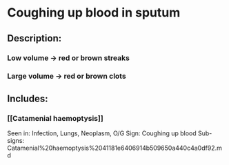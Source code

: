 # Coughing up blood in sputum
## Description:
### Low volume -> red or brown streaks
### Large volume -> red or brown clots 
## Includes:
### [[Catamenial haemoptysis]]


Seen in: Infection, Lungs, Neoplasm, O/G
Sign: Coughing up blood
Sub-signs: Catamenial%20haemoptysis%2041181e6406914b509650a440c4a0df92.md
